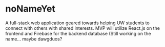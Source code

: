 # noNameYet
A full-stack web application geared towards helping UW students to connect with others with shared interests.
MVP will utilize React.js on the frontend and Firebase for the backend database
(Still working on the name... maybe dawgduos?


